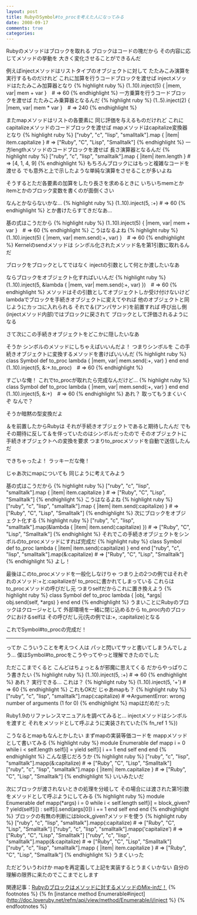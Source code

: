 ```yaml
---
layout: post
title: RubyのSymbol#to_procを考えた人になってみる
date: 2008-09-17
comments: true
categories:
---
```



Rubyのメソッドはブロックを取れる
ブロックはコードの塊だから
その内容に応じてメソッドの挙動を
大きく変化させることができるんだ

例えばinjectメソッドはリストタイプのオブジェクトに対して
たたみこみ演算を実行するものだけれど
これに加算を行うコードブロックを渡せば
injectメソッドはたたみこみ加算器となり
{% highlight ruby %}
  (1..10).inject(5) { |mem, var| mem + var }　# => 60
{% endhighlight %}
一方乗算を行うコードブロックを渡せば
たたみこみ乗算器となるんだ
{% highlight ruby %}
  (1..5).inject(2) { |mem, var| mem * var }　# => 240
{% endhighlight %}

またmapメソッドはリストの各要素に
同じ評価を与えるものだけれど
これにcapitalizeメソッドのコードブロックを渡せば
mapメソッドはcapitalize変換器となり
{% highlight ruby %}
   ["ruby", "c", "lisp", "smalltalk"].map { |item| item.capitalize }      # => ["Ruby", "C", "Lisp", "Smalltalk"]
{% endhighlight %}
一方lengthメソッドのコードブロックを渡せば
長さ演算器となるんだ
{% highlight ruby %}
   ["ruby", "c", "lisp", "smalltalk"].map { |item| item.length }       # => [4, 1, 4, 9]
{% endhighlight %}
もちろんブロックにはもっと複雑なコードを渡せる
でも意外と上で示したような単純な演算をさせることが多いよね

そうするとただ各要素の加算をしたり長さを求めるときに
いちいちmemとかitemとかのブロック変数を書くのが面倒くさい

なんとかならないかな…
{% highlight ruby %}
  (1..10).inject(5, :+) # => 60
{% endhighlight %}
とか書けたらすてきだなあ…

基の式はこうだから
{% highlight ruby %}
  (1..10).inject(5) { |mem, var| mem + var }　# => 60
{% endhighlight %}
こうはなるよね
{% highlight ruby %}
  (1..10).inject(5) { |mem, var| mem.send(:+, var) }　# => 60
{% endhighlight %}
Kernelのsendメソッドは
シンボル化されたメソッド名を第1引数に取れるんだ

ブロックをブロックとしてではなく
injectの引数として何とか渡したいなあ

ならブロックをオブジェクト化すればいいんだ
{% highlight ruby %}
  (1..10).inject(5, &lambda { |mem, var| mem.send(:+, var) })　# => 60
{% endhighlight %}
メソッドはその引数としてオブジェクトしか受け付けないけど
lambdaでブロックを手続きオブジェクトに変えてやれば
他のオブジェクトと同じようにカッコに入れられる
それで＆(アンパサンド)を前置すれば
呼び出し側(injectメソッド内部)ではブロックに戻されて
ブロックとして評価されるようになる

さて次にこの手続きオブジェクトをどこかに隠したいなあ

そうか
シンボルのメソッドにしちゃえばいいんだよ！
つまりシンボルを
この手続きオブジェクトに変換するメソッドを書けばいいんだ
{% highlight ruby %}
  class Symbol
    def to_proc
      lambda { |mem, var| mem.send(:+, var) }
    end
  end
  (1..10).inject(5, &:+.to_proc)　# => 60
{% endhighlight %}

すごいな俺！
これでto_procが取れたら完成なんだけど…
{% highlight ruby %}
  class Symbol
    def to_proc
      lambda { |mem, var| mem.send(:+, var) }
    end
  end
  (1..10).inject(5, &:+)　# => 60
{% endhighlight %}
あれ？
取ってもうまくいくぞ
なんで？

そうか暗黙の型変換だよ

＆を前置したからRubyは
それが手続きオブジェクトであると期待したんだ
でもその期待に反して＆を伴っていたのはシンボルだったので
そのオブジェクトに手続きオブジェクトへの変換を要求
つまりto_procメソッドを自動で送信したんだ

できちゃったよ！
ラッキーだな俺！

じゃあ次にmapについても
同じように考えてみよう

基の式はこうだから
{% highlight ruby %}
   ["ruby", "c", "lisp", "smalltalk"].map { |item| item.capitalize }
            # => ["Ruby", "C", "Lisp", "Smalltalk"]
{% endhighlight %}
こうはなるよね
{% highlight ruby %}
   ["ruby", "c", "lisp", "smalltalk"].map { |item| item.send(:capitalize) }
            # => ["Ruby", "C", "Lisp", "Smalltalk"]
{% endhighlight %}
次にブロックをオブジェクト化する
{% highlight ruby %}
   ["ruby", "c", "lisp", "smalltalk"].map(&lambda { |item| item.send(:capitalize) })
            # => ["Ruby", "C", "Lisp", "Smalltalk"]
{% endhighlight %}
それでこの手続きオブジェクトをシンボルのto_procメソッドにすれば完成だ
{% highlight ruby %}
  class Symbol
    def to_proc
      lambda { |item| item.send(:capitalize) }
    end
  end
   ["ruby", "c", "lisp", "smalltalk"].map(&:capitalize)
            # => ["Ruby", "C", "Lisp", "Smalltalk"]
{% endhighlight %}
よし！

最後はこのto_procメソッドを一般化しなけりゃ
つまり上の2つの例ではそれぞれのメソッド:+と:capitalizeが
to_procに書かれてしまっている
これらはto_procメソッドの呼びだし元
つまりselfだからこれに置き換えよう
{% highlight ruby %}
  class Symbol
    def to_proc
      lambda { |obj, *args| obj.send(self, *args) }
    end
  end
{% endhighlight %}
うまいことにRubyのブロックはクロージャとして
外部環境を一緒に閉じ込めるから
to_proc内のブロックにおけるselfは
その呼びだし元(先の例では:+, :capitalize)となる

これでSymbol#to_procの完成だ！

----------------------------------------------------------------
ってか
こういうことを考えつく人は
パッと閃いてサッと書いてしまうんでしょう…
僕はSymbol#to_procをこうやってやっと理解できたのでした

ただここまでくると
こんどはちょっと＆が邪魔に思えてくる
だからやっぱりこう書きたい
{% highlight ruby %}
  (1..10).inject(5, :+) # => 60
{% endhighlight %}
あれ？
実行できる…
これは？
{% highlight ruby %}
  (1..10).inject(5, '+') # => 60
{% endhighlight %}
これもOKだ
じゃあmapも？
{% highlight ruby %}
  ["ruby", "c", "lisp", "smalltalk"].map(:capitalize)
        # =>ArgumentError: wrong number of arguments (1 for 0)
{% endhighlight %}
mapはだめだった

Ruby1.9のリファレンスマニュアルを調べてみると…
injectメソッドはシンボルを渡すと
それをメソッドとして呼ぶように実装されていた{% fn_ref 1 %})

こうなるとmapもなんとかしたい
まずmapの実装等価コードを
mappメソッドとして書いてみる
{% highlight ruby %}
  module Enumerable
    def mapp
      i = 0
      while i < self.length
        self[i] = yield self[i]
        i += 1
      end
      self
    end
  end
{% endhighlight %}
こんな感じだろうか
{% highlight ruby %}
  ["ruby", "c", "lisp", "smalltalk"].mapp(&:capitalize)
            # => ["Ruby", "C", "Lisp", "Smalltalk"]
  ["ruby", "c", "lisp", "smalltalk"].mapp { |item| item.capitalize }
           # => ["Ruby", "C", "Lisp", "Smalltalk"]
{% endhighlight %}
いいみたいだ

次にブロックが渡されないときの処理を分岐して
その場合には渡された第1引数をメソッドとして呼ぶようにしてみる
{% highlight ruby %}
  module Enumerable
    def mapp(*args)
      i = 0
      while i < self.length
        self[i] = block_given? ? yield(self[i]) : self[i].send(args[0])
        i += 1
      end
      self
    end
  end
{% endhighlight %}
ブロックの有無の判断にはblock_given?メソッドを使う
{% highlight ruby %}
  ["ruby", "c", "lisp", "smalltalk"].mapp(:capitalize)
                # => ["Ruby", "C", "Lisp", "Smalltalk"]
  ["ruby", "c", "lisp", "smalltalk"].mapp('capitalize')
               # => ["Ruby", "C", "Lisp", "Smalltalk"]
  ["ruby", "c", "lisp", "smalltalk"].mapp(&:capitalize)
               # => ["Ruby", "C", "Lisp", "Smalltalk"]
  ["ruby", "c", "lisp", "smalltalk"].mapp { |item| item.capitalize }
               # => ["Ruby", "C", "Lisp", "Smalltalk"]
{% endhighlight %}
うまくいった

ただどういうわけか
mapを再定義して上記を実装するとうまくいかない
自分の理解の限界に来たのでここまでとします

関連記事：[Rubyのブロックはメソッドに対するメソッドのMix-inだ！](/2008/08/09/Ruby-Mix-in/)
{% footnotes %}
   {% fn [instance method Enumerable#inject](http://doc.loveruby.net/refm/api/view/method/Enumerable/i/inject %}
{% endfootnotes %}
